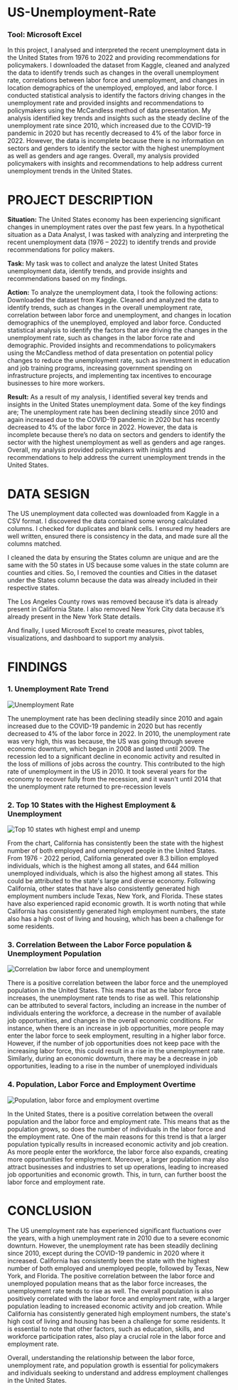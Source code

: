 # US-Unemployment-Rate
### Tool: Microsoft Excel


In this project, I analysed and interpreted the recent unemployment data in the United States from 1976 to 2022 and providing recommendations for policymakers. I downloaded the dataset from Kaggle, cleaned and analyzed the data to identify trends such as changes in the overall unemployment rate, correlations between labor force and unemployment, and changes in location demographics of the unemployed, employed, and labor force. I conducted statistical analysis to identify the factors driving changes in the unemployment rate and provided insights and recommendations to policymakers using the McCandless method of data presentation. My analysis identified key trends and insights such as the steady decline of the unemployment rate since 2010, which increased due to the COVID-19 pandemic in 2020 but has recently decreased to 4% of the labor force in 2022. However, the data is incomplete because there is no information on sectors and genders to identify the sector with the highest unemployment as well as genders and age ranges. Overall, my analysis provided policymakers with insights and recommendations to help address current unemployment trends in the United States.

# PROJECT DESCRIPTION
**Situation:** The United States economy has been experiencing significant changes in unemployment rates over the past few years. In a hypothetical situation as a Data Analyst, I was tasked with analyzing and interpreting the recent unemployment data (1976 – 2022) to identify trends and provide recommendations for policy makers.

**Task:** My task was to collect and analyze the latest United States unemployment data, identify trends, and provide insights and recommendations based on my findings.

**Action:** To analyze the unemployment data, I took the following actions:
Downloaded the dataset from Kaggle.
Cleaned and analyzed the data to identify trends, such as changes in the overall unemployment rate, correlation between labor force and unemployment, and changes in location demographics of the unemployed, employed and labor force.
Conducted statistical analysis to identify the factors that are driving the changes in the unemployment rate, such as changes in the labor force rate and demographic.
Provided insights and recommendations to policymakers using the McCandless method of data presentation on potential policy changes to reduce the unemployment rate, such as investment in education and job training programs, increasing government spending on infrastructure projects, and implementing tax incentives to encourage businesses to hire more workers.

**Result:** As a result of my analysis, I identified several key trends and insights in the United States unemployment data. Some of the key findings are;
The unemployment rate has been declining steadily since 2010 and again increased due to the COVID-19 pandemic in 2020 but has recently decreased to 4% of the labor force in 2022.
However, the data is incomplete because there’s no data on sectors and genders to identify the sector with the highest unemployment as well as genders and age ranges. 
Overall, my analysis provided policymakers with insights and recommendations to help address the current unemployment trends in the United States.


# DATA SESIGN

The US unemployment data collected was downloaded from Kaggle in a CSV format. I discovered the data contained some wrong calculated columns. I checked for duplicates and blank cells. I ensured my headers are well written, ensured there is consistency in the data, and made sure all the columns matched. 

I cleaned the data by ensuring the States column are unique and are the same with the 50 states in US because some values in the state column are counties and cities. So, I removed the counties and Cities in the dataset under the States column because the data was already included in their respective states. 

The Los Angeles County rows was removed because it’s data is already present in California State. I also removed New York City data because it’s already present in the New York State details.

And finally, I used Microsoft Excel to create measures, pivot tables, visualizations, and dashboard to support my analysis.


# FINDINGS
### 1. Unemployment Rate Trend
![Unemployment Rate](https://user-images.githubusercontent.com/127628021/227226839-7b472384-c33b-4e47-91ad-8eb13a60f207.png)

The unemployment rate has been declining steadily since 2010 and again increased due to the COVID-19 pandemic in 2020 but has recently decreased to 4% of the labor force in 2022.
In 2010, the unemployment rate was very high, this was because, the US was going through severe economic downturn, which began in 2008 and lasted until 2009. The recession led to a significant decline in economic activity and resulted in the loss of millions of jobs across the country. This contributed to the high rate of unemployment in the US in 2010. It took several years for the economy to recover fully from the recession, and it wasn't until 2014 that the unemployment rate returned to pre-recession levels

### 2. Top 10 States with the Highest Employment & Unemployment
![Top 10 states wth highest empl and unemp](https://user-images.githubusercontent.com/127628021/227227478-8149a97e-55d0-4b94-bda5-da30b84de44b.png)

From the chart, California has consistently been the state with the highest number of both employed and unemployed people in the United States. From 1976 - 2022 period, California generated over 8.3 billion employed individuals, which is the highest among all states, and 644 million unemployed individuals, which is also the highest among all states. This could be attributed to the state's large and diverse economy.
Following California, other states that have also consistently generated high employment numbers include Texas, New York, and Florida. These states have also experienced rapid economic growth.
It is worth noting that while California has consistently generated high employment numbers, the state also has a high cost of living and housing, which has been a challenge for some residents.

### 3. Correlation Between the Labor Force population & Unemployment Population
![Correlation bw labor force and unemployment](https://user-images.githubusercontent.com/127628021/227227785-200ce1bd-dcfa-4655-99d0-2120d22e9792.png)

There is a positive correlation between the labor force and the unemployed population in the United States. This means that as the labor force increases, the unemployment rate tends to rise as well.
This relationship can be attributed to several factors, including an increase in the number of individuals entering the workforce, a decrease in the number of available job opportunities, and changes in the overall economic conditions.
For instance, when there is an increase in job opportunities, more people may enter the labor force to seek employment, resulting in a higher labor force. However, if the number of job opportunities does not keep pace with the increasing labor force, this could result in a rise in the unemployment rate. Similarly, during an economic downturn, there may be a decrease in job opportunities, leading to a rise in the number of unemployed individuals

### 4. Population, Labor Force and Employment Overtime
![Population, labor force and employment overtime](https://user-images.githubusercontent.com/127628021/227228179-e8cf79c4-85be-45aa-af3e-bcf930bc9dd3.png)

In the United States, there is a positive correlation between the overall population and the labor force and employment rate. This means that as the population grows, so does the number of individuals in the labor force and the employment rate.
One of the main reasons for this trend is that a larger population typically results in increased economic activity and job creation. As more people enter the workforce, the labor force also expands, creating more opportunities for employment.
Moreover, a larger population may also attract businesses and industries to set up operations, leading to increased job opportunities and economic growth. This, in turn, can further boost the labor force and employment rate.


# CONCLUSION

The US unemployment rate has experienced significant fluctuations over the years, with a high unemployment rate in 2010 due to a severe economic downturn. However, the unemployment rate has been steadily declining since 2010, except during the COVID-19 pandemic in 2020 where it increased. California has consistently been the state with the highest number of both employed and unemployed people, followed by Texas, New York, and Florida.
The positive correlation between the labor force and unemployed population means that as the labor force increases, the unemployment rate tends to rise as well. The overall population is also positively correlated with the labor force and employment rate, with a larger population leading to increased economic activity and job creation.
While California has consistently generated high employment numbers, the state's high cost of living and housing has been a challenge for some residents. It is essential to note that other factors, such as education, skills, and workforce participation rates, also play a crucial role in the labor force and employment rate.

Overall, understanding the relationship between the labor force, unemployment rate, and population growth is essential for policymakers and individuals seeking to understand and address employment challenges in the United States.
